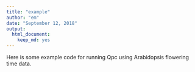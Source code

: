```yaml
---
title: "example"
author: "em"
date: "September 12, 2018"
output:
  html_document:
    keep_md: yes
---
```




Here is some example code for running Qpc using Arabidopsis flowering time data.






